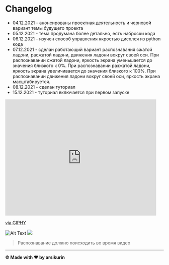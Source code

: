 # Changelog

- 04.12.2021 - анонсированы проектная деятельность и черновой вариант темы будущего проекта
- 05.12.2021 - тема продумана более детально, есть наброски кода
- 06.12.2021 - изучен способ управления якростью дисплея из python кода
- 07.12.2021 - сделан работающий вариант распознавания сжатой ладони, расжатой ладони, движения ладони вокруг своей оси.
  При распознавании сжатой ладони, яркость экрана уменьшается до значения близкого к 0%. При распознавании разжатой
  ладони, яркость экрана увеличивается до значения близкого к 100%. При распознавании движения ладони вокруг своей оси,
  яркость экрана масштабируется.
- 08.12.2021 - сделан туториал
- 15.12.2021 - туториал включается при первом запуске

<iframe src="https://giphy.com/embed/KEHV315CwJfYVtM6as" width="480" height="369" frameBorder="0" class="giphy-embed" allowFullScreen></iframe><p><a href="https://giphy.com/gifs/palm-rot-KEHV315CwJfYVtM6as">via GIPHY</a></p>

![Alt Text](https://media.giphy.com/media/KEHV315CwJfYVtM6as/giphy-downsized-large.gif)
<img src="https://media.giphy.com/media/KEHV315CwJfYVtM6as/giphy-downsized-large.gif" />


> Распознавание должно поисходить во время видео
---
**© Made with ❤️ by arsikurin**
